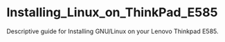 # Installing_Linux_on_ThinkPad_E585
Descriptive guide for Installing GNU/Linux on your Lenovo Thinkpad E585.
